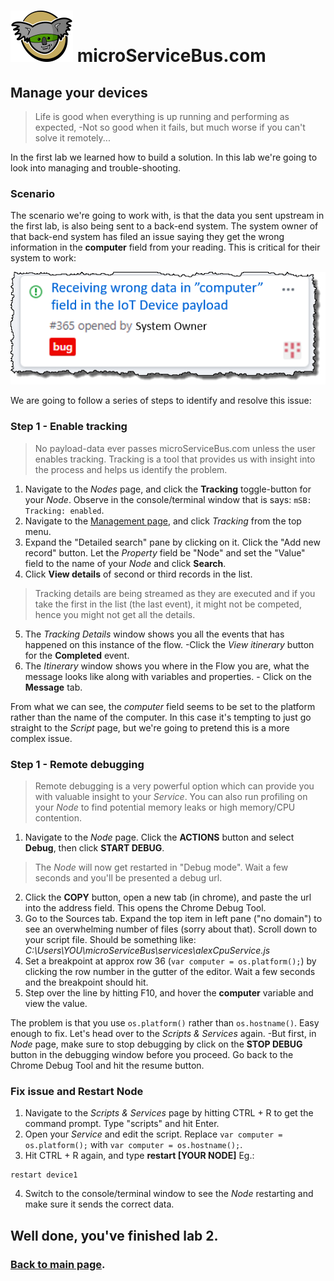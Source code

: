# <img src="./img/msb-logo.png" alt="Node.js" /> microServiceBus.com 

## Manage your devices
>Life is good when everything is up running and performing as expected, -Not so good when it fails, but much worse if you can't solve it remotely...

In the first lab we learned how to build a solution. In this lab we're going to look into managing and trouble-shooting.

### Scenario
The scenario we're going to work with, is that the data you sent upstream in the first lab, is also being sent to a back-end system. The system owner of that back-end system has filed an issue saying they get the wrong information in the **computer** field from your reading. This is critical for their system to work:

<img src="./img/manageyourdevices1.png" alt="Drawing"/>

We are going to follow a series of steps to identify and resolve this issue: 

### Step 1 - Enable tracking
>No payload-data ever passes microServiceBus.com unless the user enables tracking. Tracking is a tool that provides us with insight into the process and helps us identify the problem.

1. Navigate to the *Nodes* page, and click the **Tracking** toggle-button for your *Node*. Observe in the console/terminal window that is says:  ```mSB: Tracking: enabled```.
2. Navigate to the [Management page](https://microservicebus.com/Instrumentation), and click *Tracking* from the top menu.
3. Expand the "Detailed search" pane by clicking on it. Click the "Add new record" button. Let the *Property* field be "Node" and set the "Value" field to the name of your *Node* and click **Search**.
4. Click **View details** of second or third records in the list.
>Tracking details are being streamed as they are executed and if you take the first in the list (the last event), it might not be competed, hence you might not get all the details.
5. The *Tracking Details* window shows you all the events that has happened on this instance of the flow. -Click the *View itinerary* button for the **Completed** event.
6. The *Itinerary* window shows you where in the Flow you are, what the message looks like along with variables and properties. - Click on the **Message** tab.

From what we can see, the *computer* field seems to be set to the platform rather than the name of the computer. In this case it's tempting to just go straight to the *Script* page, but we're going to pretend this is a more complex issue.

### Step 1 - Remote debugging
>Remote debugging is a very powerful option which can provide you with valuable insight to your *Service*. You can also run profiling on your *Node* to find potential memory leaks or high memory/CPU contention.

1. Navigate to the *Node* page. Click the **ACTIONS** button and select **Debug**, then click **START DEBUG**.
>The *Node* will now get restarted in "Debug mode". Wait a few seconds and you'll be presented a debug url.
2. Click the **COPY** button, open a new tab (in chrome), and paste the url into the address field. This opens the Chrome Debug Tool.
3. Go to the Sources tab. Expand the top item in left pane ("no domain") to see an overwhelming number of files (sorry about that). Scroll down to your script file. Should be something like: *C:\Users\YOU\microServiceBus\services\alexCpuService.js*
4. Set a breakpoint at approx row 36 (```var computer = os.platform();```) by clicking the row number in the gutter of the editor. Wait a few seconds and the breakpoint should hit.
5. Step over the line by hitting F10, and hover the **computer** variable and view the value.

The problem is that you use ```os.platform()``` rather than ```os.hostname()```. Easy enough to fix. Let's head over to the *Scripts & Services* again. -But first, in *Node* page, make sure to stop debugging by click on the **STOP DEBUG** button in the debugging window before you proceed. Go back to the Chrome Debug Tool and hit the resume button.

### Fix issue and Restart Node
1. Navigate to the *Scripts & Services* page by hitting CTRL + R to get the command prompt. Type "scripts" and hit Enter. 
2. Open your *Service* and edit the script. Replace ```var computer = os.platform();``` with ```var computer = os.hostname();```.
3. Hit CTRL + R again, and type **restart [YOUR NODE]** Eg.:
```
restart device1
```
4. Switch to the console/terminal window to see the *Node* restarting and make sure it sends the correct data.

## Well done, you've finished lab 2.

### [Back to main page](./README.md).

